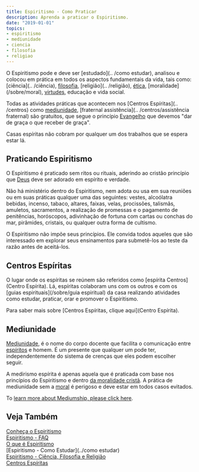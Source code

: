 ```yaml
---
title: Espiritismo - Como Praticar
description: Aprenda a praticar o Espiritismo.
date: "2019-01-01"
topics:
- espiritismo
- mediunidade
- ciencia
- filosofia
- religiao
---
```


O Espiritismo pode e deve ser [estudado](.. /como estudar), analisou e colocou em
prática em todos os aspectos fundamentais da vida, tais como: [ciência](.. /ciência),
[filosofia](../filosofia), [religião](.. /religião), [ética](/sobre/ética),
[moralidade] (/sobre/moral), [virtudes](/virtudes), educação e vida social.

Todas as atividades práticas que acontecem nos [Centros Espíritas](.. /centros) como
[mediunidade](../mediunidade), [fraternal
assistência](.. /centros/assistência fraternal) são gratuitos, que
segue o princípio [Evangelho](/evangelho) que devemos "dar de graça o que
receber de graça".

Casas espíritas não cobram por qualquer um dos trabalhos que se espera
estar lá.

## Praticando Espiritismo
O Espiritismo é praticado sem ritos ou rituais, aderindo ao cristão princípio
que [Deus](/sobre/deus) deve ser adorado em espírito e verdade.

Não há ministério dentro do Espiritismo, nem adota ou usa em sua reuniões ou em
suas práticas qualquer uma das seguintes: vestes, alcoólatra bebidas, incenso,
tabaco, altares, faixas, velas, procissões, talismãs, amuletos, sacramentos, a
realização de promessas e o pagamento de penitências, horóscopos, adivinhação de
fortuna com cartas ou conchas do mar, pirâmides, cristais, ou qualquer outra
forma de cultismo.

O Espiritismo não impõe seus princípios. Ele convida todos aqueles que são
interessado em explorar seus ensinamentos para submetê-los ao teste da razão
antes de aceitá-los.

## Centros Espíritas
O lugar onde os espíritas se reúnem são referidos como [espírita
Centros](Centro Espírita).  Lá, espíritas colaboram uns com os outros e
com os [guias espirituais](/sobre/guia espiritual) da casa realizando
atividades como estudar, praticar, orar e promover o Espiritismo. 

Para saber mais sobre [Centros Espíritas, clique aqui](Centro Espírita).

## Mediunidade
[Mediunidade](../mediunidade), é o nome do corpo docente que facilita o
comunicação entre [espíritos](/sobre/espírito) e homem. É um presente que
qualquer um pode ter, independentemente do sistema de crenças que eles podem
escolher seguir. 

A medirismo espírita é apenas aquela que é praticada com base nos princípios do
Espiritismo e dentro [da moralidade cristã](/gospel). A prática de mediunidade
sem a [moral](/sobre/moral) é perigoso e deve estar em todos casos evitados.

To [learn more about Mediumship, please click here](../mediumship).

## Veja Também
[Conheça o Espiritismo](../aprender)   
[Espiritismo - FAQ](../faq)  
[O que é Espiritismo](../sobre)  
[Espiritismo - Como Estudar](../como estudar)  
[Espiritismo - Ciência, Filosofia e Religião](../ciência-filosofia-religião)  
[Centros Espíritas](../centros)  

